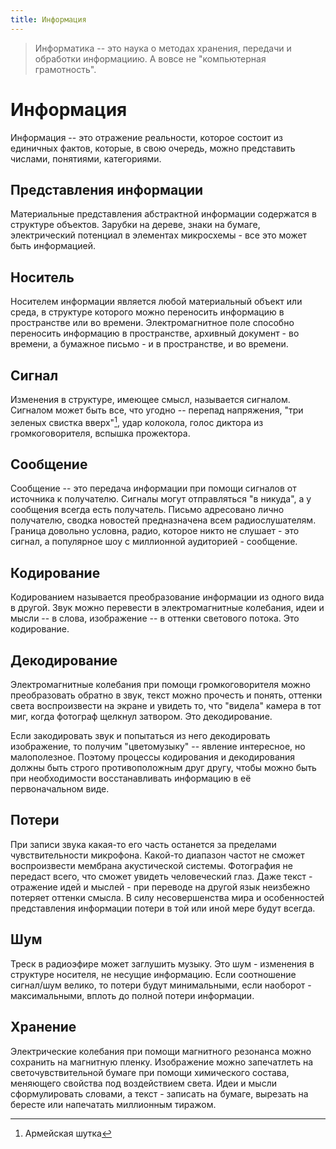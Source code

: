 ```yaml
---
title: Информация
---
```


> Информатика -- это наука о методах хранения, передачи и обработки информациию. А вовсе не "компьютерная грамотность".

# Информация
Информация -- это отражение реальности, которое состоит из единичных фактов, которые, в свою очередь, можно представить числами, понятиями, категориями. 

## Представления информации
Материальные представления абстрактной информации содержатся в структуре объектов. Зарубки на дереве, знаки на бумаге, электрический потенциал в элементах микросхемы - все это может быть информацией.

## Носитель
Носителем информации является любой материальный объект или среда, в структуре которого можно переносить информацию в пространстве или во времени. Электромагнитное поле способно переносить информацию в пространстве, архивный документ - во времени, а бумажное письмо - и в пространстве, и во времени. 

## Сигнал 
Изменения в структуре, имеющее смысл, называется сигналом. Сигналом может быть все, что угодно -- перепад напряжения, "три зеленых свистка вверх"[^1], удар колокола, голос диктора из громкоговорителя, вспышка прожектора.

[^1]: Армейская шутка

## Сообщение 
Сообщение -- это передача информации при помощи сигналов от источника к получателю. Сигналы могут отправляться "в никуда", а у сообщения всегда есть получатель. Письмо адресовано лично получателю, сводка новостей предназначена всем радиослушателям. Граница довольно условна, радио, которое никто не слушает - это сигнал, а популярное шоу с миллионной аудиторией - сообщение.

## Кодирование 
Кодированием называется преобразование информации из одного вида в другой. Звук можно перевести в электромагнитные колебания, идеи и мысли -- в слова, изображение -- в оттенки светового потока. Это кодирование.

## Декодирование 
Электромагнитные колебания при помощи громкоговорителя можно преобразовать обратно в звук, текст можно прочесть и понять, оттенки света воспроизвести на экране и увидеть то, что "видела" камера в тот миг, когда фотограф щелкнул затвором. Это декодирование.

Если закодировать звук и попытаться из него декодировать изображение, то получим "цветомузыку" -- явление интересное, но малополезное. Поэтому процессы кодирования и декодирования должны быть строго противоположным друг другу, чтобы можно быть при необходимости восстанавливать информацию в её первоначальном виде.

## Потери 
При записи звука какая-то его часть останется за пределами чувствительности микрофона. Какой-то диапазон частот не сможет воспроизвести мембрана акустической системы. Фотография не передаст всего, что сможет увидеть человеческий глаз. Даже текст - отражение идей и мыслей - при переводе на другой язык неизбежно потеряет оттенки смысла. В силу несовершенства мира и особенностей представления информации потери в той или иной мере будут всегда. 

## Шум 
Треск в радиоэфире может заглушить музыку. Это шум - изменения в структуре носителя, не несущие информацию. Если соотношение сигнал/шум велико, то потери будут минимальными, если наоборот - максимальными, вплоть до полной потери информации.

## Хранение 
Электрические колебания при помощи магнитного резонанса можно сохранить на магнитную пленку. Изображение можно запечатлеть на светочувствительной бумаге при помощи химического состава, меняющего свойства под воздействием света. Идеи и мысли сформулировать словами, а текст - записать на бумаге, вырезать на бересте или напечатать миллионным тиражом.
